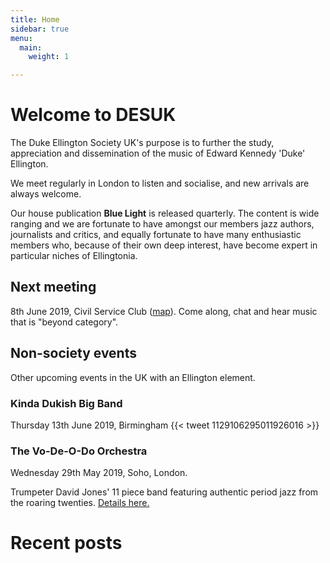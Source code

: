 ```yaml
---
title: Home
sidebar: true
menu:
  main:
    weight: 1

---
```

# Welcome to DESUK

The Duke Ellington Society UK's purpose is to further the study, appreciation and dissemination of the music of Edward Kennedy 'Duke' Ellington.

We meet regularly in London to listen and socialise, and new arrivals are always welcome.

Our house publication **Blue Light** is released quarterly. The content is wide ranging and we are fortunate to have amongst our members jazz authors, journalists and critics, and equally fortunate to have many enthusiastic members who, because of their own deep interest, have become expert in particular niches of Ellingtonia.

## Next meeting

8th June 2019, Civil Service Club ([map](https://goo.gl/maps/Rnxri95RcCLaJNAh6)). Come along, chat and hear music that is "beyond category".

## Non-society events

Other upcoming events in the UK with an Ellington element.

### Kinda Dukish Big Band

Thursday 13th June 2019, Birmingham
{{< tweet 1129106295011926016 >}}

### The Vo-De-O-Do Orchestra

Wednesday 29th May 2019, Soho, London.

Trumpeter David Jones' 11 piece band featuring authentic period jazz from the roaring twenties. [Details here.](https://www.spiceoflifesoho.com/events/events/view/1931#.XN3mSM3TWDY)

# Recent posts